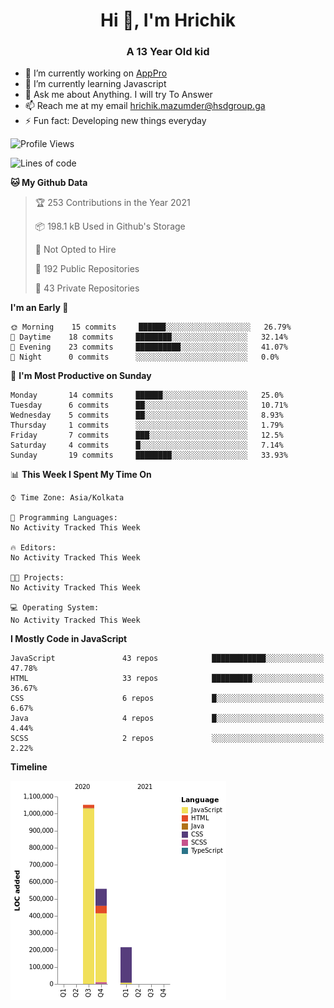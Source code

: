 <h1 align="center">Hi 👋, I'm Hrichik</h1>
<h3 align="center">A 13 Year Old kid</h3>


- 🔭 I’m currently working on [AppPro](https://apppro.in)
- 🌱 I’m currently learning Javascript
- 💬 Ask me about Anything. I will try To Answer
- 📫 Reach me at my email hrichik.mazumder@hsdgroup.ga
- ⚡ Fun fact: Developing new things everyday

<!--START_SECTION:waka-->
![Profile Views](http://img.shields.io/badge/Profile%20Views-1-blue)

![Lines of code](https://img.shields.io/badge/From%20Hello%20World%20I%27ve%20Written-1.8%20million%20lines%20of%20code-blue)

**🐱 My Github Data** 

> 🏆 253 Contributions in the Year 2021
 > 
> 📦 198.1 kB Used in Github's Storage 
 > 
> 🚫 Not Opted to Hire
 > 
> 📜 192 Public Repositories 
 > 
> 🔑 43 Private Repositories  
 > 
**I'm an Early 🐤** 

```text
🌞 Morning    15 commits     ██████░░░░░░░░░░░░░░░░░░░   26.79% 
🌆 Daytime    18 commits     ████████░░░░░░░░░░░░░░░░░   32.14% 
🌃 Evening    23 commits     ██████████░░░░░░░░░░░░░░░   41.07% 
🌙 Night      0 commits      ░░░░░░░░░░░░░░░░░░░░░░░░░   0.0%

```
📅 **I'm Most Productive on Sunday** 

```text
Monday       14 commits     ██████░░░░░░░░░░░░░░░░░░░   25.0% 
Tuesday      6 commits      ██░░░░░░░░░░░░░░░░░░░░░░░   10.71% 
Wednesday    5 commits      ██░░░░░░░░░░░░░░░░░░░░░░░   8.93% 
Thursday     1 commits      ░░░░░░░░░░░░░░░░░░░░░░░░░   1.79% 
Friday       7 commits      ███░░░░░░░░░░░░░░░░░░░░░░   12.5% 
Saturday     4 commits      █░░░░░░░░░░░░░░░░░░░░░░░░   7.14% 
Sunday       19 commits     ████████░░░░░░░░░░░░░░░░░   33.93%

```


📊 **This Week I Spent My Time On** 

```text
⌚︎ Time Zone: Asia/Kolkata

💬 Programming Languages: 
No Activity Tracked This Week

🔥 Editors: 
No Activity Tracked This Week

🐱‍💻 Projects: 
No Activity Tracked This Week

💻 Operating System: 
No Activity Tracked This Week

```

**I Mostly Code in JavaScript** 

```text
JavaScript               43 repos            ████████████░░░░░░░░░░░░░   47.78% 
HTML                     33 repos            █████████░░░░░░░░░░░░░░░░   36.67% 
CSS                      6 repos             █░░░░░░░░░░░░░░░░░░░░░░░░   6.67% 
Java                     4 repos             █░░░░░░░░░░░░░░░░░░░░░░░░   4.44% 
SCSS                     2 repos             ░░░░░░░░░░░░░░░░░░░░░░░░░   2.22%

```


**Timeline**

![Chart not found](https://raw.githubusercontent.com/hrichiksite/hrichiksite/master/charts/bar_graph.png) 


<!--END_SECTION:waka-->
